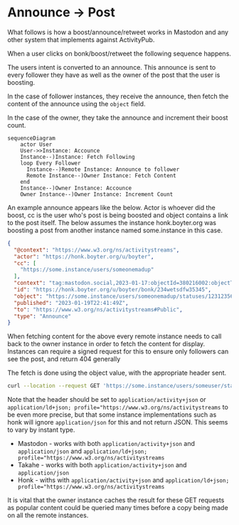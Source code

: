 # Announce -> Post

What follows is how a boost/announce/retweet works in Mastodon and any other system that implements against ActivityPub.

When a user clicks on bonk/boost/retweet the following sequence happens.

The users intent is converted to an announce. This announce is sent to every follower they have as well as the owner
of the post that the user is boosting.

In the case of follower instances, they receive the announce, then fetch the content of the announce using the `object` field.

In the case of the owner, they take the announce and increment their boost count.


```mermaid
sequenceDiagram
    actor User
    User->>Instance: Accounce
    Instance--)Instance: Fetch Following
    loop Every Follower
      Instance--)Remote Instance: Announce to follower
      Remote Instance--)Owner Instance: Fetch Content
    end
    Instance--)Owner Instance: Accounce
    Owner Instance--)Owner Instance: Increment Count
```


An example announce appears like the below. Actor is whoever did the boost, cc is the user who's post is being boosted and object contains a link to the post itself. The below assumes the instance honk.boyter.org was boosting a post from another instance named some.instance in this case.

```json
{
  "@context": "https://www.w3.org/ns/activitystreams",
  "actor": "https://honk.boyter.org/u/boyter",
  "cc": [
    "https://some.instance/users/someonemadup"
  ],
  "context": "tag:mastodon.social,2023-01-17:objectId=380216002:objectType=Conversation",
  "id": "https://honk.boyter.org/u/boyter/bonk/234wetsdfw35345",
  "object": "https://some.instance/users/someonemadup/statuses/1231235634623412",
  "published": "2023-01-19T22:41:49Z",
  "to": "https://www.w3.org/ns/activitystreams#Public",
  "type": "Announce"
}
```

When fetching content for the above every remote instance needs to call back to the owner instance in order to fetch the content for display. Instances can require a signed request for this to ensure only followers can see the post, and return 404 generally 

The fetch is done using the object value, with the appropriate header sent.

```bash
curl --location --request GET 'https://some.instance/users/someuser/statuses/123413513412312' --header 'Accept: application/json' 
```

Note that the header should be set to `application/activity+json` or `application/ld+json; profile="https://www.w3.org/ns/activitystreams` to be even more precise, but that some instance 
implementations such as honk will ignore `application/json` for this and not return JSON. This seems to vary by instant type.

 - Mastodon - works with both `application/activity+json` and `application/json` and `application/ld+json; profile="https://www.w3.org/ns/activitystreams`
 - Takahe - works with both `application/activity+json` and `application/json`
 - Honk - withs with `application/activity+json` and `application/ld+json; profile="https://www.w3.org/ns/activitystreams`

It is vital that the owner instance caches the result for these GET requests as popular content could be queried 
many times before a copy being made on all the remote instances.
